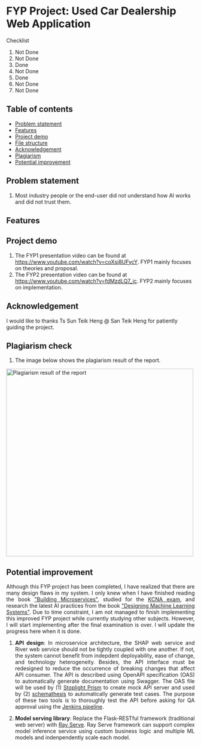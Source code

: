 # FYP Project: Used Car Dealership Web Application

Checklist
1. Not Done
2. Not Done
3. Done
4. Not Done
5. Done
6. Not Done
7. Not Done

## Table of contents
- [Problem statement](#overview)
- [Features](#features)
- [Project demo](#project-demo)
- [File structure](#file-structure)
- [Acknowledgement](#acknowledgement)
- [Plagiarism](#plagiarism)
- [Potential improvement](#potential-improvement)


## Problem statement
1. Most industry people or the end-user did not understand how AI works and did not trust them.

## Features


## Project demo
1. The FYP1 presentation video can be found at https://www.youtube.com/watch?v=coXsj8UFycY. FYP1 mainly focuses on theories and proposal.
2. The FYP2 presentation video can be found at https://www.youtube.com/watch?v=fdMzdLQ7_jc. FYP2 mainly focuses on implementation. 

## Acknowledgement
I would like to thanks Ts Sun Teik Heng @ San Teik Heng for patiently guiding the project.

## Plagiarism check
1. The image below shows the plagiarism result of the report.

<img alt="Plagiarism result of the report" src="./picture/report-plagiarism-check.png" width="500">

## Potential improvement
<p align="justify">Although this FYP project has been completed, I have realized that there are many design flaws in my system. I only knew when I have finished reading the book <a href="https://www.amazon.com/Building-Microservices-Designing-Fine-Grained-Systems/dp/1492034029">"Building Microservices"</a>, studied for the <a href="https://training.linuxfoundation.org/certification/kubernetes-cloud-native-associate">KCNA exam</a>, and research the latest AI practices from the book <a href="https://www.amazon.com/Designing-Machine-Learning-Systems-Production-Ready/dp/1098107969/">"Designing Machine Learning Systems"</a>. Due to time constraint, I am not managed to finish implementing this improved FYP project while currently studying other subjects. However, I will start implementing after the final examination is over. I will update the progress here when it is done.</p>

1. <p align="justify"><b>API design</b>: In microservice architecture, the SHAP web service and River web service should not be tightly coupled with one another. If not, the system cannot benefit from indepdent deployability, ease of change, and technology heterogeneity. Besides, the API interface must be redesigned to reduce the occurrence of breaking changes that affect API consumer. The API is described using OpenAPI specification (OAS) to automatically generate documentation using Swagger. The OAS file will be used by (1) <a href="https://stoplight.io/open-source/prism">Stoplight Prism</a> to create mock API server and used by (2) <a href="https://schemathesis.readthedocs.io/en/stable/">schemathesis</a> to automatically generate test cases. The purpose of these two tools is to thoroughly test the API before asking for QA approval using the <a href="https://www.jenkins.io/doc/book/pipeline/#overview">Jenkins pipeline</a>.</p>
2. <p align="justify"><b>Model serving library</b>: Replace the Flask-RESTful framework (traditional web server) with <a href="https://www.ray.io/ray-serve">Ray Serve</a>. Ray Serve framework can support complex model inference service using custom business logic and multiple ML models and  indenpendently scale each model.</p>

